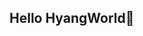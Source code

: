 ## Hello HyangWorld👋

<!--
**HyangH6234/HyangH6234** is a ✨ _special_ ✨ repository because its `README.md` (this file) appears on your GitHub profile.

Here are some ideas to get you started:

	i[](url_https://img.shields.io/badge/Python-3776AB?style=for-the-badge&logo=python&logoColor=white)
 	i[](url_https://img.shields.io/badge/HTML-239120?style=for-the-badge&logo=html5&logoColor=white)
  i[](url_https://img.shields.io/badge/CSS-239120?&style=for-the-badge&logo=css3&logoColor=white)
  i[](url_https://img.shields.io/badge/JavaScript-F7DF1E?style=for-the-badge&logo=JavaScript&logoColor=white)
  i[](url_https://img.shields.io/badge/Node.js-43853D?style=for-the-badge&logo=node.js&logoColor=white)
  i[](url_https://img.shields.io/badge/Java-ED8B00?style=for-the-badge&logo=openjdk&logoColor=white)
  i[](url_https://img.shields.io/badge/Express.js-404D59?style=for-the-badge)
  i[](url_https://img.shields.io/badge/Bootstrap-563D7C?style=for-the-badge&logo=bootstrap&logoColor=white)
  i[](url_https://img.shields.io/badge/Spring-6DB33F?style=for-the-badge&logo=spring&logoColor=white)
  i[](url_https://img.shields.io/badge/MySQL-00000F?style=for-the-badge&logo=mysql&logoColor=white)
  i[](url_https://img.shields.io/badge/Microsoft_Excel-217346?style=for-the-badge&logo=microsoft-excel&logoColor=white)
  i[](url_https://img.shields.io/badge/Grab-00B14F?style=for-the-badge&logo=grab&logoColor=white)
  i[](url_https://img.shields.io/badge/MySQL-005C84?style=for-the-badge&logo=mysql&logoColor=white)
  i[](url_https://img.shields.io/badge/MongoDB-4EA94B?style=for-the-badge&logo=mongodb&logoColor=white)
[![Anurag's GitHub stats](https://github-readme-stats.vercel.app/api?username=HyangH6234)](https://github.com/anuraghazra/github-readme-stats)
- 🔭 I’m currently working on ...
- 🌱 I’m currently learning ...
- 👯 I’m looking to collaborate on ...
- 🤔 I’m looking for help with ...
- 💬 Ask me about ...
- 📫 How to reach me: ...
- 😄 Pronouns: ...
- ⚡ Fun fact: ...
-->

